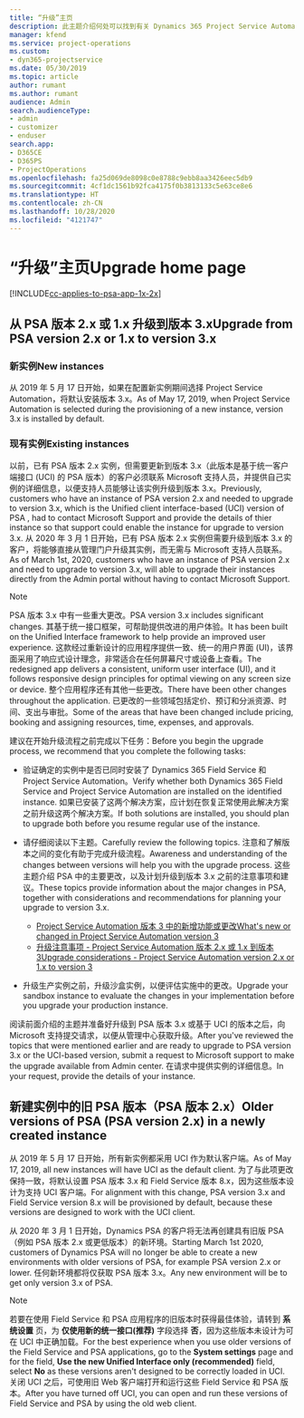 ```yaml
---
title: “升级”主页
description: 此主题介绍何处可以找到有关 Dynamics 365 Project Service Automation 中的新功能和更新功能和用于升级到最新版本的流程的重要信息。
manager: kfend
ms.service: project-operations
ms.custom:
- dyn365-projectservice
ms.date: 05/30/2019
ms.topic: article
author: rumant
ms.author: rumant
audience: Admin
search.audienceType:
- admin
- customizer
- enduser
search.app:
- D365CE
- D365PS
- ProjectOperations
ms.openlocfilehash: fa25d069de8098c0e8788c9ebb8aa3426eec5db9
ms.sourcegitcommit: 4cf1dc1561b92fca4175f0b3813133c5e63ce8e6
ms.translationtype: HT
ms.contentlocale: zh-CN
ms.lasthandoff: 10/28/2020
ms.locfileid: "4121747"
---
```

# <a name="upgrade-home-page"></a><span data-ttu-id="512d4-103">“升级”主页</span><span class="sxs-lookup"><span data-stu-id="512d4-103">Upgrade home page</span></span>

[!INCLUDE[cc-applies-to-psa-app-1x-2x](../includes/cc-applies-to-psa-app-1x-2x.md)]

## <a name="upgrade-from-psa-version-2x-or-1x-to-version-3x"></a><span data-ttu-id="512d4-104">从 PSA 版本 2.x 或 1.x 升级到版本 3.x</span><span class="sxs-lookup"><span data-stu-id="512d4-104">Upgrade from PSA version 2.x or 1.x to version 3.x</span></span>

### <a name="new-instances"></a><span data-ttu-id="512d4-105">新实例</span><span class="sxs-lookup"><span data-stu-id="512d4-105">New instances</span></span>

<span data-ttu-id="512d4-106">从 2019 年 5 月 17 日开始，如果在配置新实例期间选择 Project Service Automation，将默认安装版本 3.x。</span><span class="sxs-lookup"><span data-stu-id="512d4-106">As of May 17, 2019, when Project Service Automation is selected during the provisioning of a new instance, version 3.x is installed by default.</span></span>

### <a name="existing-instances"></a><span data-ttu-id="512d4-107">现有实例</span><span class="sxs-lookup"><span data-stu-id="512d4-107">Existing instances</span></span>

<span data-ttu-id="512d4-108">以前，已有 PSA 版本 2.x 实例，但需要更新到版本 3.x（此版本是基于统一客户端接口 (UCI) 的 PSA 版本）的客户必须联系 Microsoft 支持人员，并提供自己实例的详细信息，以便支持人员能够让该实例升级到版本 3.x。</span><span class="sxs-lookup"><span data-stu-id="512d4-108">Previously, customers who have an instance of PSA version 2.x and needed to upgrade to version 3.x, which is the Unified client interface-based (UCI) version of PSA , had to contact Microsoft Support and provide the details of thier instance so that support could enable the instance for upgrade to version 3.x.</span></span> <span data-ttu-id="512d4-109">从 2020 年 3 月 1 日开始，已有 PSA 版本 2.x 实例但需要升级到版本 3.x 的客户，将能够直接从管理门户升级其实例，而无需与 Microsoft 支持人员联系。</span><span class="sxs-lookup"><span data-stu-id="512d4-109">As of March 1st, 2020, customers who have an instance of PSA version 2.x and need to upgrade to version 3.x, will able to upgrade their instances directly from the Admin portal without having to contact Microsoft Support.</span></span>  

> [!NOTE]
> <span data-ttu-id="512d4-110">PSA 版本 3.x 中有一些重大更改。</span><span class="sxs-lookup"><span data-stu-id="512d4-110">PSA version 3.x includes significant changes.</span></span> <span data-ttu-id="512d4-111">其基于统一接口框架，可帮助提供改进的用户体验。</span><span class="sxs-lookup"><span data-stu-id="512d4-111">It has been built on the Unified Interface framework to help provide an improved user experience.</span></span> <span data-ttu-id="512d4-112">这款经过重新设计的应用程序提供一致、统一的用户界面 (UI)，该界面采用了响应式设计理念，非常适合在任何屏幕尺寸或设备上查看。</span><span class="sxs-lookup"><span data-stu-id="512d4-112">The redesigned app delivers a consistent, uniform user interface (UI), and it follows responsive design principles for optimal viewing on any screen size or device.</span></span> <span data-ttu-id="512d4-113">整个应用程序还有其他一些更改。</span><span class="sxs-lookup"><span data-stu-id="512d4-113">There have been other changes throughout the application.</span></span> <span data-ttu-id="512d4-114">已更改的一些领域包括定价、预订和分派资源、时间、支出与审批。</span><span class="sxs-lookup"><span data-stu-id="512d4-114">Some of the areas that have been changed include pricing, booking and assigning resources, time, expenses, and approvals.</span></span>

<span data-ttu-id="512d4-115">建议在开始升级流程之前完成以下任务：</span><span class="sxs-lookup"><span data-stu-id="512d4-115">Before you begin the upgrade process, we recommend that you complete the following tasks:</span></span>

- <span data-ttu-id="512d4-116">验证确定的实例中是否已同时安装了 Dynamics 365 Field Service 和 Project Service Automation。</span><span class="sxs-lookup"><span data-stu-id="512d4-116">Verify whether both Dynamics 365 Field Service and Project Service Automation are installed on the identified instance.</span></span> <span data-ttu-id="512d4-117">如果已安装了这两个解决方案，应计划在恢复正常使用此解决方案之前升级这两个解决方案。</span><span class="sxs-lookup"><span data-stu-id="512d4-117">If both solutions are installed, you should plan to upgrade both before you resume regular use of the instance.</span></span>
- <span data-ttu-id="512d4-118">请仔细阅读以下主题。</span><span class="sxs-lookup"><span data-stu-id="512d4-118">Carefully review the following topics.</span></span> <span data-ttu-id="512d4-119">注意和了解版本之间的变化有助于完成升级流程。</span><span class="sxs-lookup"><span data-stu-id="512d4-119">Awareness and understanding of the changes between versions will help you with the upgrade process.</span></span> <span data-ttu-id="512d4-120">这些主题介绍 PSA 中的主要更改，以及计划升级到版本 3.x 之前的注意事项和建议。</span><span class="sxs-lookup"><span data-stu-id="512d4-120">These topics provide information about the major changes in PSA, together with considerations and recommendations for planning your upgrade to version 3.x.</span></span>

    - [<span data-ttu-id="512d4-121">Project Service Automation 版本 3 中的新增功能或更改</span><span class="sxs-lookup"><span data-stu-id="512d4-121">What's new or changed in Project Service Automation version 3</span></span>](whats-new-changed-v3.md)
    - [<span data-ttu-id="512d4-122">升级注意事项 - Project Service Automation 版本 2.x 或 1.x 到版本 3</span><span class="sxs-lookup"><span data-stu-id="512d4-122">Upgrade considerations - Project Service Automation version 2.x or 1.x to version 3</span></span>](upgrade-v3.md)

- <span data-ttu-id="512d4-123">升级生产实例之前，升级沙盒实例，以便评估实施中的更改。</span><span class="sxs-lookup"><span data-stu-id="512d4-123">Upgrade your sandbox instance to evaluate the changes in your implementation before you upgrade your production instance.</span></span>

<span data-ttu-id="512d4-124">阅读前面介绍的主题并准备好升级到 PSA 版本 3.x 或基于 UCI 的版本之后，向 Microsoft 支持提交请求，以便从管理中心获取升级。</span><span class="sxs-lookup"><span data-stu-id="512d4-124">After you've reviewed the topics that were mentioned earlier and are ready to upgrade to PSA version 3.x or the UCI-based version, submit a request to Microsoft support to make the upgrade available from Admin center.</span></span> <span data-ttu-id="512d4-125">在请求中提供实例的详细信息。</span><span class="sxs-lookup"><span data-stu-id="512d4-125">In your request, provide the details of your instance.</span></span>

## <a name="older-versions-of-psa-psa-version-2x-in-a-newly-created-instance"></a><span data-ttu-id="512d4-126">新建实例中的旧 PSA 版本（PSA 版本 2.x）</span><span class="sxs-lookup"><span data-stu-id="512d4-126">Older versions of PSA (PSA version 2.x) in a newly created instance</span></span>

<span data-ttu-id="512d4-127">从 2019 年 5 月 17 日开始，所有新实例都采用 UCI 作为默认客户端。</span><span class="sxs-lookup"><span data-stu-id="512d4-127">As of May 17, 2019, all new instances will have UCI as the default client.</span></span> <span data-ttu-id="512d4-128">为了与此项更改保持一致，将默认设置 PSA 版本 3.x 和 Field Service 版本 8.x，因为这些版本设计为支持 UCI 客户端。</span><span class="sxs-lookup"><span data-stu-id="512d4-128">For alignment with this change, PSA version 3.x and Field Service version 8.x will be provisioned by default, because these versions are designed to work with the UCI client.</span></span>

<span data-ttu-id="512d4-129">从 2020 年 3 月 1 日开始，Dynamics PSA 的客户将无法再创建具有旧版 PSA（例如 PSA 版本 2.x 或更低版本）的新环境。</span><span class="sxs-lookup"><span data-stu-id="512d4-129">Starting March 1st 2020, customers of Dynamics PSA will no longer be able to create a new environments with older versions of PSA, for example PSA version 2.x or lower.</span></span> <span data-ttu-id="512d4-130">任何新环境都将仅获取 PSA 版本 3.x。</span><span class="sxs-lookup"><span data-stu-id="512d4-130">Any new environment will be to get only version 3.x of PSA.</span></span>

> [!NOTE]
> <span data-ttu-id="512d4-131">若要在使用 Field Service 和 PSA 应用程序的旧版本时获得最佳体验，请转到 **系统设置** 页，为 **仅使用新的统一接口(推荐)** 字段选择 **否**，因为这些版本未设计为可在 UCI 中正确加载。</span><span class="sxs-lookup"><span data-stu-id="512d4-131">For the best experience when you use older versions of the Field Service and PSA applications, go to the **System settings** page and for the field, **Use the new Unified Interface only (recommended)** field, select **No** as these versions aren't designed to be correctly loaded in UCI.</span></span> <span data-ttu-id="512d4-132">关闭 UCI 之后，可使用旧 Web 客户端打开和运行这些 Field Service 和 PSA 版本。</span><span class="sxs-lookup"><span data-stu-id="512d4-132">After you have turned off UCI, you can open and run these versions of Field Service and PSA by using the old web client.</span></span> 
